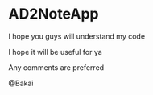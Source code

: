 # AD2NoteApp

I hope you guys will understand  my code 

I hope it will be useful for ya 

Any comments are preferred 

@Bakai
